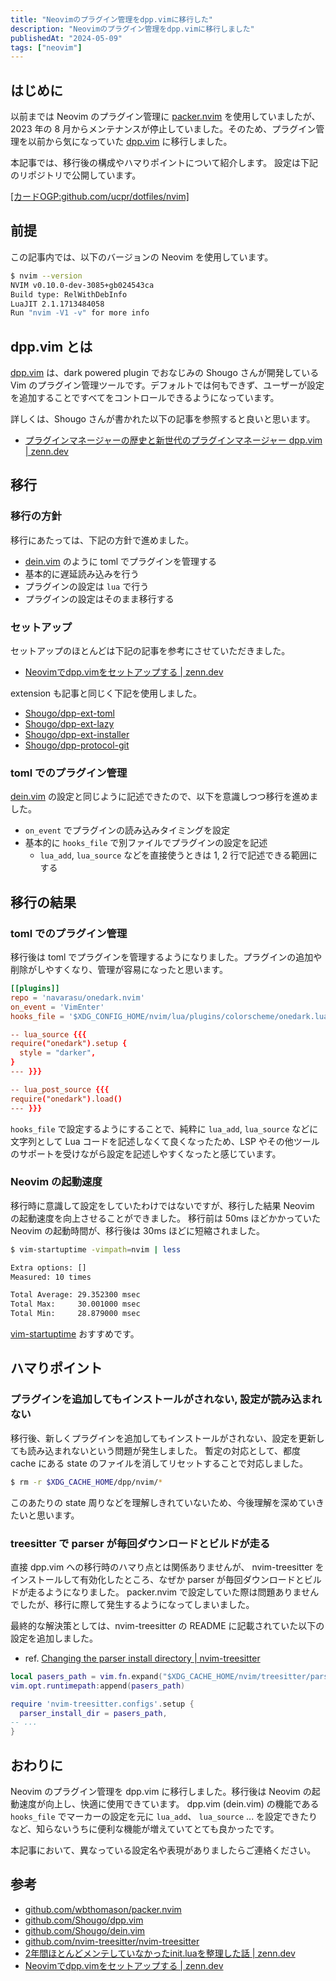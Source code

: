 ```yaml
---
title: "Neovimのプラグイン管理をdpp.vimに移行した"
description: "Neovimのプラグイン管理をdpp.vimに移行しました"
publishedAt: "2024-05-09"
tags: ["neovim"]
---
```


## はじめに

以前までは Neovim のプラグイン管理に [packer.nvim](https://github.com/wbthomason/packer.nvim) を使用していましたが、2023 年の 8 月からメンテナンスが停止していました。そのため、プラグイン管理を以前から気になっていた [dpp.vim](https://github.com/Shougo/dpp.vim) に移行しました。

本記事では、移行後の構成やハマりポイントについて紹介します。
設定は下記のリポジトリで公開しています。

[[カードOGP:github.com/ucpr/dotfiles/nvim]](https://github.com/ucpr/dotfiles/tree/master/nvim)

## 前提

この記事内では、以下のバージョンの Neovim を使用しています。

```bash
$ nvim --version                       
NVIM v0.10.0-dev-3085+gb024543ca
Build type: RelWithDebInfo
LuaJIT 2.1.1713484058
Run "nvim -V1 -v" for more info
```

## dpp.vim とは

[dpp.vim](https://github.com/Shougo/dpp.vim) は、dark powered plugin でおなじみの Shougo さんが開発している Vim のプラグイン管理ツールです。デフォルトでは何もできず、ユーザーが設定を追加することですべてをコントロールできるようになっています。

詳しくは、Shougo さんが書かれた以下の記事を参照すると良いと思います。

- [プラグインマネージャーの歴史と新世代のプラグインマネージャー dpp.vim | zenn.dev](https://github.com/Shougo/dein.vim)

## 移行

### 移行の方針

移行にあたっては、下記の方針で進めました。

- [dein.vim](https://github.com/Shougo/dein.vim) のように toml でプラグインを管理する
- 基本的に遅延読み込みを行う
- プラグインの設定は `lua` で行う
- プラグインの設定はそのまま移行する

### セットアップ

セットアップのほとんどは下記の記事を参考にさせていただきました。

- [Neovimでdpp.vimをセットアップする | zenn.dev](https://zenn.dev/comamoca/articles/howto-setup-dpp-vim)

extension も記事と同じく下記を使用しました。

- [Shougo/dpp-ext-toml](https://github.com/Shougo/dpp-ext-toml)
- [Shougo/dpp-ext-lazy](https://github.com/Shougo/dpp-ext-lazy)
- [Shougo/dpp-ext-installer](https://github.com/Shougo/dpp-ext-installer)
- [Shougo/dpp-protocol-git](https://github.com/Shougo/dpp-protocol-git)

### toml でのプラグイン管理

[dein.vim](https://github.com/Shougo/dein.vim) の設定と同じように記述できたので、以下を意識しつつ移行を進めました。

- `on_event` でプラグインの読み込みタイミングを設定
- 基本的に `hooks_file` で別ファイルでプラグインの設定を記述
  - `lua_add`, `lua_source` などを直接使うときは 1, 2 行で記述できる範囲にする

## 移行の結果

### toml でのプラグイン管理

移行後は toml でプラグインを管理するようになりました。プラグインの追加や削除がしやすくなり、管理が容易になったと思います。

```toml
[[plugins]]
repo = 'navarasu/onedark.nvim'
on_event = 'VimEnter'
hooks_file = '$XDG_CONFIG_HOME/nvim/lua/plugins/colorscheme/onedark.lua'
```

```toml
-- lua_source {{{
require("onedark").setup {
  style = "darker",
}
--- }}}

-- lua_post_source {{{
require("onedark").load()
--- }}}
```

`hooks_file` で設定するようにすることで、純粋に `lua_add`, `lua_source` などに文字列として Lua コードを記述しなくて良くなったため、LSP やその他ツールのサポートを受けながら設定を記述しやすくなったと感じています。

### Neovim の起動速度

移行時に意識して設定をしていたわけではないですが、移行した結果 Neovim の起動速度を向上させることができました。
移行前は 50ms ほどかかっていた Neovim の起動時間が、移行後は 30ms ほどに短縮されました。

```bash
$ vim-startuptime -vimpath=nvim | less

Extra options: []
Measured: 10 times

Total Average: 29.352300 msec
Total Max:     30.001000 msec
Total Min:     28.879000 msec
```

[vim-startuptime](https://github.com/rhysd/vim-startuptime) おすすめです。

## ハマりポイント

### プラグインを追加してもインストールがされない, 設定が読み込まれない

移行後、新しくプラグインを追加してもインストールがされない、設定を更新しても読み込まれないという問題が発生しました。
暫定の対応として、都度 cache にある state のファイルを消してリセットすることで対応しました。

```bash
$ rm -r $XDG_CACHE_HOME/dpp/nvim/*
```

このあたりの state 周りなどを理解しきれていないため、今後理解を深めていきたいと思います。

### treesitter で parser が毎回ダウンロードとビルドが走る

直接 dpp.vim への移行時のハマり点とは関係ありませんが、 nvim-treesitter をインストールして有効化したところ、なぜか parser が毎回ダウンロードとビルドが走るようになりました。
packer.nvim で設定していた際は問題ありませんでしたが、移行に際して発生するようになってしまいました。

最終的な解決策としては、nvim-treesitter の README に記載されていた以下の設定を追加しました。

- ref. [Changing the parser install directory | nvim-treesitter](https://github.com/nvim-treesitter/nvim-treesitter)

```lua
local pasers_path = vim.fn.expand("$XDG_CACHE_HOME/nvim/treesitter/parsers")
vim.opt.runtimepath:append(pasers_path)

require 'nvim-treesitter.configs'.setup {
  parser_install_dir = pasers_path,
-- ...
}
```

## おわりに

Neovim のプラグイン管理を dpp.vim に移行しました。移行後は Neovim の起動速度が向上し、快適に使用できています。 
dpp.vim (dein.vim) の機能である `hooks_file` でマーカーの設定を元に `lua_add`、 `lua_source` ... を設定できたりなど、知らないうちに便利な機能が増えていてとても良かったです。

本記事において、異なっている設定名や表現がありましたらご連絡ください。

## 参考

- [github.com/wbthomason/packer.nvim](https://github.com/wbthomason/packer.nvim)
- [github.com/Shougo/dpp.vim](https://github.com/Shougo/dpp.vim)
- [github.com/Shougo/dein.vim](https://github.com/Shougo/dein.vim)
- [github.com/nvim-treesitter/nvim-treesitter](https://github.com/nvim-treesitter/nvim-treesitter)
- [2年間ほとんどメンテしていなかったinit.luaを整理した話 | zenn.dev](https://zenn.dev/vim_jp/articles/2024-02-11-vim-update-my-init-lua)
- [Neovimでdpp.vimをセットアップする | zenn.dev](https://zenn.dev/comamoca/articles/howto-setup-dpp-vim)
